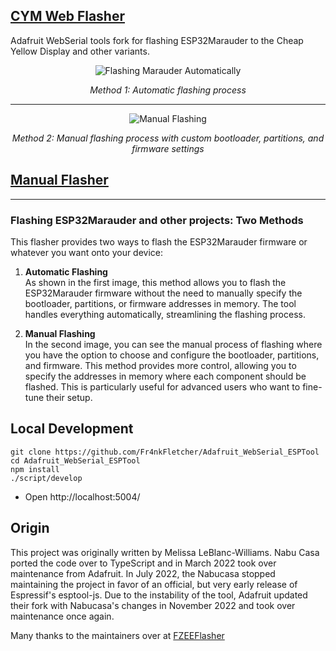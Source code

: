 ## [CYM Web Flasher](https://fr4nkfletcher.github.io/Adafruit_WebSerial_ESPTool/)

Adafruit WebSerial tools fork for flashing ESP32Marauder to the Cheap Yellow Display and other variants.

<p align="center">
  <img src="https://github.com/Fr4nkFletcher/Adafruit_WebSerial_ESPTool/blob/main/assets/sc0000.png" alt="Flashing Marauder Automatically">
</p>
<p align="center">
  <i>Method 1: Automatic flashing process</i>
</p>

---

<p align="center">
  <img src="https://github.com/Fr4nkFletcher/Adafruit_WebSerial_ESPTool/blob/main/assets/sc0001.png" alt="Manual Flashing">
</p>
<p align="center">
  <i>Method 2: Manual flashing process with custom bootloader, partitions, and firmware settings</i>
</p>

## [Manual Flasher](https://fr4nkfletcher.github.io/Adafruit_WebSerial_ESPTool/manual.html)

---

### Flashing ESP32Marauder and other projects: Two Methods

This flasher provides two ways to flash the ESP32Marauder firmware or whatever you want onto your device:

1. **Automatic Flashing**  
   As shown in the first image, this method allows you to flash the ESP32Marauder firmware without the need to manually specify the bootloader, partitions, or firmware addresses in memory. The tool handles everything automatically, streamlining the flashing process.

2. **Manual Flashing**  
   In the second image, you can see the manual process of flashing where you have the option to choose and configure the bootloader, partitions, and firmware. This method provides more control, allowing you to specify the addresses in memory where each component should be flashed. This is particularly useful for advanced users who want to fine-tune their setup.

## Local Development

```
git clone https://github.com/Fr4nkFletcher/Adafruit_WebSerial_ESPTool
cd Adafruit_WebSerial_ESPTool
npm install
./script/develop
```
- Open http://localhost:5004/

## Origin

This project was originally written by Melissa LeBlanc-Williams. Nabu Casa ported the code over to TypeScript and in March 2022 took over maintenance from Adafruit. In July 2022, the Nabucasa stopped maintaining the project in favor of an official, but very early release of Espressif's esptool-js. Due to the instability of the tool, Adafruit updated their fork with Nabucasa's changes in November 2022 and took over maintenance once again.


Many thanks to the maintainers over at [FZEEFlasher](https://github.com/FZEEFlasher/fzeeflasher.github.io)

